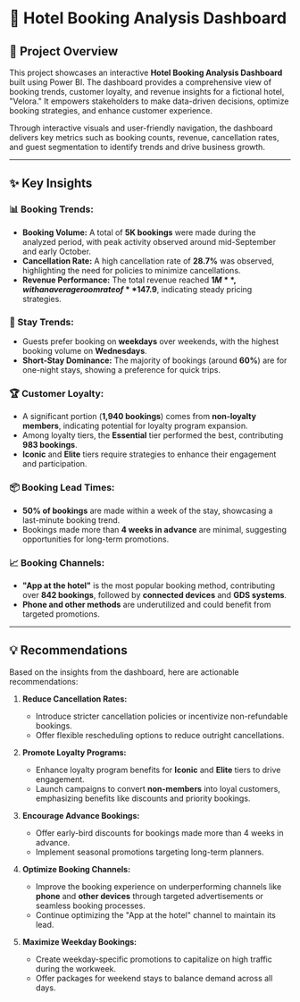 # 🏨 Hotel Booking Analysis Dashboard

## 📖 Project Overview

This project showcases an interactive **Hotel Booking Analysis Dashboard** built using Power BI. The dashboard provides a comprehensive view of booking trends, customer loyalty, and revenue insights for a fictional hotel, "Velora." It empowers stakeholders to make data-driven decisions, optimize booking strategies, and enhance customer experience.

Through interactive visuals and user-friendly navigation, the dashboard delivers key metrics such as booking counts, revenue, cancellation rates, and guest segmentation to identify trends and drive business growth.

---

## ✨ Key Insights

### 📊 Booking Trends:
- **Booking Volume:** A total of **5K bookings** were made during the analyzed period, with peak activity observed around mid-September and early October.
- **Cancellation Rate:** A high cancellation rate of **28.7%** was observed, highlighting the need for policies to minimize cancellations.
- **Revenue Performance:** The total revenue reached **$1M**, with an average room rate of **$147.9**, indicating steady pricing strategies.

### 📅 Stay Trends:
- Guests prefer booking on **weekdays** over weekends, with the highest booking volume on **Wednesdays**.
- **Short-Stay Dominance:** The majority of bookings (around **60%**) are for one-night stays, showing a preference for quick trips.

### 🏆 Customer Loyalty:
- A significant portion (**1,940 bookings**) comes from **non-loyalty members**, indicating potential for loyalty program expansion.
- Among loyalty tiers, the **Essential** tier performed the best, contributing **983 bookings**.
- **Iconic** and **Elite** tiers require strategies to enhance their engagement and participation.

### 📦 Booking Lead Times:
- **50% of bookings** are made within a week of the stay, showcasing a last-minute booking trend.
- Bookings made more than **4 weeks in advance** are minimal, suggesting opportunities for long-term promotions.

### 📈 Booking Channels:
- **"App at the hotel"** is the most popular booking method, contributing over **842 bookings**, followed by **connected devices** and **GDS systems**.
- **Phone and other methods** are underutilized and could benefit from targeted promotions.

---

## 💡 Recommendations

Based on the insights from the dashboard, here are actionable recommendations:

1. **Reduce Cancellation Rates:**
   - Introduce stricter cancellation policies or incentivize non-refundable bookings.
   - Offer flexible rescheduling options to reduce outright cancellations.

2. **Promote Loyalty Programs:**
   - Enhance loyalty program benefits for **Iconic** and **Elite** tiers to drive engagement.
   - Launch campaigns to convert **non-members** into loyal customers, emphasizing benefits like discounts and priority bookings.

3. **Encourage Advance Bookings:**
   - Offer early-bird discounts for bookings made more than 4 weeks in advance.
   - Implement seasonal promotions targeting long-term planners.

4. **Optimize Booking Channels:**
   - Improve the booking experience on underperforming channels like **phone** and **other devices** through targeted advertisements or seamless booking processes.
   - Continue optimizing the "App at the hotel" channel to maintain its lead.

5. **Maximize Weekday Bookings:**
   - Create weekday-specific promotions to capitalize on high traffic during the workweek.
   - Offer packages for weekend stays to balance demand across all days.


